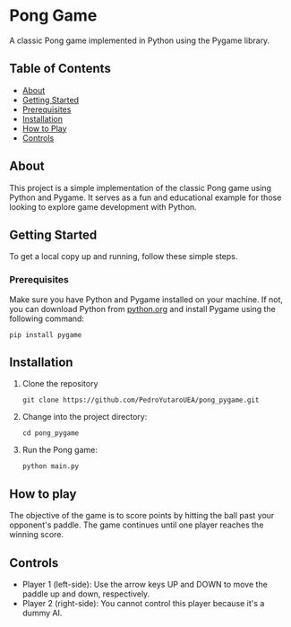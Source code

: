 # Pong Game

A classic Pong game implemented in Python using the Pygame library.

## Table of Contents

- [About](#about)
- [Getting Started](#getting-started)
- [Prerequisites](#prerequisites)
- [Installation](#installation)
- [How to Play](#how-to-play)
- [Controls](#controls)

## About

This project is a simple implementation of the classic Pong game using Python and Pygame. It serves as a fun and educational example for those looking to explore game development with Python.

## Getting Started

To get a local copy up and running, follow these simple steps.

### Prerequisites

Make sure you have Python and Pygame installed on your machine. If not, you can download Python from [python.org](https://www.python.org/downloads/) and install Pygame using the following command:
```
pip install pygame
```

## Installation
1. Clone the repository
   ```
   git clone https://github.com/PedroYutaroUEA/pong_pygame.git
2. Change into the project directory:
   ```
   cd pong_pygame
3. Run the Pong game:
   ```
   python main.py
   
## How to play
The objective of the game is to score points by hitting the ball past your opponent's paddle. The game continues until one player reaches the winning score.

## Controls
- Player 1 (left-side): Use the arrow keys UP and DOWN to move the paddle up and down, respectively.
- Player 2 (right-side): You cannot control this player because it's a dummy AI.
